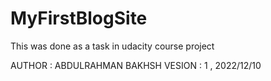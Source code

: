 # MyFirstBlogSite

This was done as a task in udacity course project 

AUTHOR : ABDULRAHMAN BAKHSH
VESION : 1 , 2022/12/10
